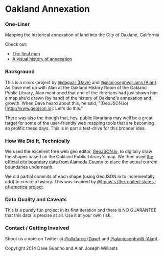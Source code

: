 Oakland Annexation
==================

### One-Liner

Mapping the historical annexation of land into the City of Oakland, California

Check out:

- [The final map](https://github.com/daguar/oakland-annexation/blob/master/oakland-ca.geojson)
- [A visual history of annexation](https://github.com/daguar/oakland-annexation/commits/master)

### Background

This is a micro-project by [@daguar (Dave)](https://github.com/daguar/) and [@alanjosephwilliams (Alan)](https://github.com/alanjosephwilliams/). As Dave met up with Alan at the Oakland History Room of the Oakland Public Library, Alan mentioned that one of the librarians had just shown him a map she'd drawn (by hand) of the history of Oakland's annexation and growth. When Dave heard about this, he said, "(GeoJSON.io)[http://www.geojson.io]: Let's do this."

There was also the though that, hey, public librarians may well be a great target for some of the user-friendly web mapping tools that are becoming so prolific these days. This is in part a test-drive for this broader idea.

### How We Did It, Technically

We used the excellent free web geo editor, [GeoJSON.io](http://www.geojson.io), to digitally draw the shapes based on the Oakland Public Library's map. We then used [the official city boundary data from Alameda County](https://www.acgov.org/government/geospatial.htm) to place the actual current boundaries underneath.

We did partial commits of each shape (using GeoJSON.io to incrementally add) to create a history. This was inspired by [@tmcw's /the-united-states-of-america project](https://github.com/tmcw/the-united-states-of-america/commits).

### Data Quality and Caveats

This is a purely fun project in its first iteration and there is NO GUARANTEE that this data is precise at all. Use it at your own risk.

### Contact / Getting Involved

Shoot us a note on Twitter at [@allafarce (Dave)](https://twitter.com/allafarce) and [@alanjosephwilli (Alan)](https://twitter.com/alanjosephwilli).

Copyright 2014 Dave Guarino and Alan Joseph Williams

